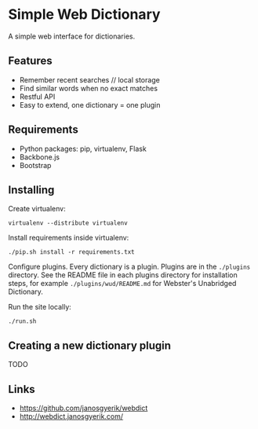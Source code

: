Simple Web Dictionary
=====================

A simple web interface for dictionaries.

Features
--------

- Remember recent searches // local storage
- Find similar words when no exact matches
- Restful API
- Easy to extend, one dictionary = one plugin

Requirements
------------

- Python packages: pip, virtualenv, Flask
- Backbone.js
- Bootstrap

Installing
----------

Create virtualenv:

    virtualenv --distribute virtualenv

Install requirements inside virtualenv:

    ./pip.sh install -r requirements.txt

Configure plugins. Every dictionary is a plugin.
Plugins are in the `./plugins` directory.
See the README file in each plugins directory for installation steps,
for example `./plugins/wud/README.md` for Webster's Unabridged Dictionary.

Run the site locally:

    ./run.sh

Creating a new dictionary plugin
--------------------------------

TODO

Links
-----

- https://github.com/janosgyerik/webdict
- http://webdict.janosgyerik.com/
